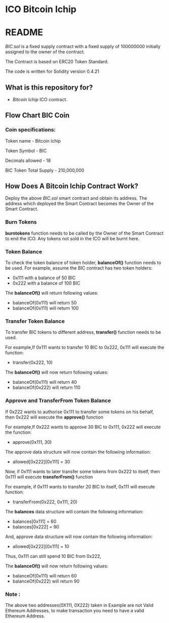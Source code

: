 # ICO Bitcoin Ichip

# README

*BIC.sol* is a fixed supply contract with a fixed supply of 100000000 initially assigned to the owner of the contract.

The Contract is based on ERC20 Token Standard.

The code is written for Solidity version 0.4.21

## What is this repository for?
* *Bitcoin Ichip* ICO contract.


## Flow Chart BIC Coin

### Coin specifications:

Token name - Bitcoin Ichip

Token Symbol - BIC

Decimals allowed - 18

BIC Token Total Supply - 210,000,000



## How Does A Bitcoin Ichip Contract Work?

Deploy the above *BIC.sol* smart contract and obtain its address.
The address which deployed the Smart Contract becomes the Owner of the Smart Contract.

  
### Burn Tokens
**burntokens** function needs to be called by the Owner of the Smart Contract to end the ICO. Any tokens not sold in the ICO will be burnt here.


### Token Balance
To check the token balance of token holder, **balanceOf()** function needs to be used.
For example, assume the BIC contract has two token holders:
* 0x111 with a balance of 50 BIC
* 0x222 with a balance of 100 BIC

The **balanceOf()** will return following values:
* balanceOf(0x111) will return 50
* balanceOf(0x111) will return 100


### Transfer Token Balance
To transfer BIC tokens to different address, **transfer()** function needs to be used.

For example,If 0x111 wants to transfer 10 BIC to 0x222,
0x111 will execute the function:
* transfer(0x222, 10)

The **balanceOf()** will now return following values:
* balanceOf(0x111) will return 40
* balanceOf(0x222) will return 110

### Approve and TransferFrom Token Balance
If 0x222 wants to authorise 0x111 to transfer some tokens on his behalf, then 0x222 will  execute the **approve()** function

For example,If 0x222 wants to approve 30 BIC to 0x111,
0x222 will execute the function:
* approve(0x111, 30)

The approve data structure will now contain the following information:
* allowed[0x222][0x111] = 30
	
Now, if 0x111 wants to later transfer some tokens from 0x222 to itself, then 0x111 will execute **transferFrom()** function

For example, if 0x111 wants to transfer 20 BIC to itself,
0x111 will execute function:
* transferFrom(0x222, 0x111, 20)
 
The **balances** data structure will contain the following information:
* balances[0x111] = 60
* balances[0x222] = 90

And, approve data structure will now contain the following information:
* allowed[0x222][0x111] = 10

Thus, 0x111 can still spend 10 BIC from 0x222,

The **balanceOf()** will now return following values:
* balanceOf(0x111) will return 60
* balanceOf(0x222) will return 90

### Note : 
The above two addresses(0X111, 0X222) taken in Example are not Valid Ethereum Addresses, to make transaction you need to have a valid Ethereum Address.


